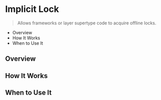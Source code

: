 # Implicit Lock

> Allows frameworks or layer supertype code to acquire offline locks.

* Overview
* How It Works
* When to Use It

## Overview
## How It Works
## When to Use It
